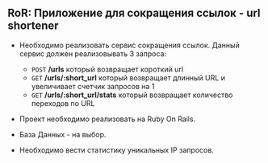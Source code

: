 ## RoR: Приложение для сокращения ссылок - url shortener

- Необходимо реализовать сервис сокращения ссылок. Данный сервис должен реализовывать 3 запроса:
    - `POST` **/urls** который возвращает короткий url
    - `GET` **/urls/:short_url** который возвращает длинный URL и увеличивает счетчик запросов на 1
    - `GET` **/urls/:short_url/stats** который возвращает количество переходов по URL

- Проект необходимо реализовать на Ruby On Rails.

- База Данных - на выбор.

- Необходимо вести статистику уникальных IP запросов.
